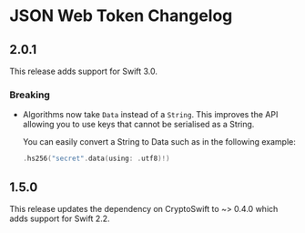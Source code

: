 # JSON Web Token Changelog

## 2.0.1

This release adds support for Swift 3.0.

### Breaking

- Algorithms now take `Data` instead of a `String`. This improves the API
  allowing you to use keys that cannot be serialised as a String.

  You can easily convert a String to Data such as in the following example:

  ```swift
  .hs256("secret".data(using: .utf8)!)
  ```


## 1.5.0

This release updates the dependency on CryptoSwift to ~> 0.4.0 which adds
support for Swift 2.2.
